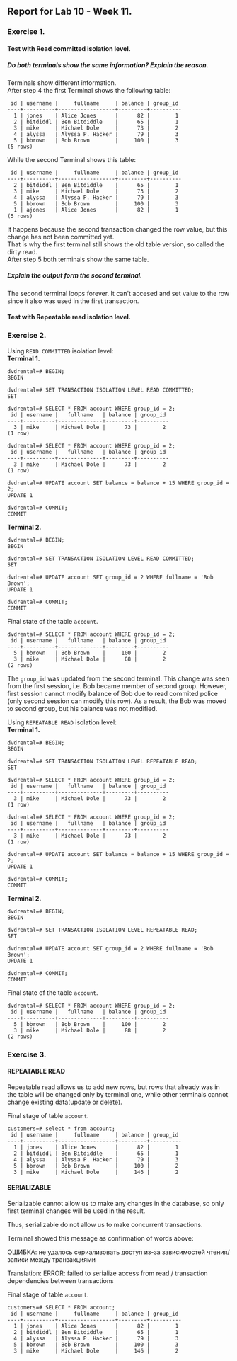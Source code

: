 ## Report for Lab 10 - Week 11.

### Exercise 1.

#### Test with Read committed isolation level.

##### Do both terminals show the same information? Explain the reason.
Terminals show different information.\
After step 4 the first Terminal shows the following table:
```
 id | username |     fullname     | balance | group_id 
----+----------+------------------+---------+----------
  1 | jones    | Alice Jones      |      82 |        1
  2 | bitdiddl | Ben Bitdiddle    |      65 |        1
  3 | mike     | Michael Dole     |      73 |        2
  4 | alyssa   | Alyssa P. Hacker |      79 |        3
  5 | bbrown   | Bob Brown        |     100 |        3
(5 rows)
```
While the second Terminal shows this table:
```
 id | username |     fullname     | balance | group_id 
----+----------+------------------+---------+----------
  2 | bitdiddl | Ben Bitdiddle    |      65 |        1
  3 | mike     | Michael Dole     |      73 |        2
  4 | alyssa   | Alyssa P. Hacker |      79 |        3
  5 | bbrown   | Bob Brown        |     100 |        3
  1 | ajones   | Alice Jones      |      82 |        1
(5 rows)
```
It happens because the second transaction changed the row value, but this change has not been committed yet.\
That is why the first terminal still shows the old table version, so called the dirty read.\
After step 5 both terminals show the same table.

##### Explain the output form the second terminal.
The second terminal loops forever. It can't accesed and set value to the row since it also was used in the first transaction. 

#### Test with Repeatable read isolation level.

### Exercise 2.

Using `READ COMMITTED` isolation level: \
<b>Terminal 1. </b>
```
dvdrental=# BEGIN; 
BEGIN 

dvdrental=# SET TRANSACTION ISOLATION LEVEL READ COMMITTED; 
SET 

dvdrental=# SELECT * FROM account WHERE group_id = 2; 
 id | username |   fullname   | balance | group_id 
----+----------+--------------+---------+----------
  3 | mike     | Michael Dole |      73 |        2
(1 row)

dvdrental=# SELECT * FROM account WHERE group_id = 2;
 id | username |   fullname   | balance | group_id 
----+----------+--------------+---------+----------
  3 | mike     | Michael Dole |      73 |        2
(1 row)

dvdrental=# UPDATE account SET balance = balance + 15 WHERE group_id = 2;
UPDATE 1

dvdrental=# COMMIT;
COMMIT
```

<b> Terminal 2. </b>

```
dvdrental=# BEGIN;
BEGIN

dvdrental=# SET TRANSACTION ISOLATION LEVEL READ COMMITTED;
SET

dvdrental=# UPDATE account SET group_id = 2 WHERE fullname = 'Bob Brown';
UPDATE 1

dvdrental=# COMMIT;
COMMIT
```

Final state of the table `account`. 

```
dvdrental=# SELECT * FROM account WHERE group_id = 2;
 id | username |   fullname   | balance | group_id 
----+----------+--------------+---------+----------
  5 | bbrown   | Bob Brown    |     100 |        2
  3 | mike     | Michael Dole |      88 |        2
(2 rows)
```

The `group_id` was updated from the second terminal. This change was seen from the first session, i.e. Bob became member of second group. However, first session cannot modify balance of Bob due to read commited police (only second session can modify this row). As a result, the Bob was moved to second group, but his balance was not modified. 

Using `REPEATABLE READ` isolation level: \
<b>Terminal 1. </b>
```
dvdrental=# BEGIN;
BEGIN

dvdrental=# SET TRANSACTION ISOLATION LEVEL REPEATABLE READ;
SET

dvdrental=# SELECT * FROM account WHERE group_id = 2;
 id | username |   fullname   | balance | group_id 
----+----------+--------------+---------+----------
  3 | mike     | Michael Dole |      73 |        2
(1 row)

dvdrental=# SELECT * FROM account WHERE group_id = 2;
 id | username |   fullname   | balance | group_id 
----+----------+--------------+---------+----------
  3 | mike     | Michael Dole |      73 |        2
(1 row)

dvdrental=# UPDATE account SET balance = balance + 15 WHERE group_id = 2;
UPDATE 1

dvdrental=# COMMIT;
COMMIT
```


<b> Terminal 2. </b>

```
dvdrental=# BEGIN;
BEGIN

dvdrental=# SET TRANSACTION ISOLATION LEVEL REPEATABLE READ;
SET

dvdrental=# UPDATE account SET group_id = 2 WHERE fullname = 'Bob Brown';
UPDATE 1

dvdrental=# COMMIT;
COMMIT

```

Final state of the table `account`. 

```
dvdrental=# SELECT * FROM account WHERE group_id = 2;
 id | username |   fullname   | balance | group_id 
----+----------+--------------+---------+----------
  5 | bbrown   | Bob Brown    |     100 |        2
  3 | mike     | Michael Dole |      88 |        2
(2 rows)
```

### Exercise 3.
#### REPEATABLE READ
Repeatable read allows us to add new rows,
but rows that already was in the table
will be changed only by terminal one, while other terminals
cannot change existing data(update or delete).

Final stage of table `account`.
```
customers=# select * from account;
 id | username |     fullname     | balance | group_id
----+----------+------------------+---------+----------
  1 | jones    | Alice Jones      |      82 |        1
  2 | bitdiddl | Ben Bitdiddle    |      65 |        1
  4 | alyssa   | Alyssa P. Hacker |      79 |        3
  5 | bbrown   | Bob Brown        |     100 |        2
  3 | mike     | Michael Dole     |     146 |        2
```

#### SERIALIZABLE
Serializable cannot allow us to make any changes in the database,
so only first terminal changes will be used in the result.

Thus, serializable do not allow us to make concurrent transactions.

Terminal showed this message as confirmation of words above:

ОШИБКА:  не удалось сериализовать доступ из-за зависимостей чтения/записи между транзакциями

Translation: ERROR: failed to serialize access from read / transaction dependencies between transactions 

Final stage of table `account`.
```
customers=# SELECT * FROM account;
 id | username |     fullname     | balance | group_id
----+----------+------------------+---------+----------
  1 | jones    | Alice Jones      |      82 |        1
  2 | bitdiddl | Ben Bitdiddle    |      65 |        1
  4 | alyssa   | Alyssa P. Hacker |      79 |        3
  5 | bbrown   | Bob Brown        |     100 |        3
  3 | mike     | Michael Dole     |     146 |        2
```
